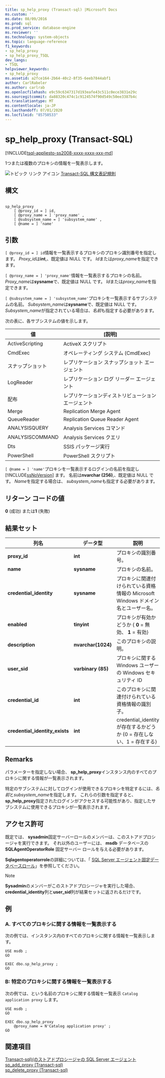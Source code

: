 ```yaml
---
title: sp_help_proxy (Transact-sql) |Microsoft Docs
ms.custom: ''
ms.date: 08/09/2016
ms.prod: sql
ms.prod_service: database-engine
ms.reviewer: ''
ms.technology: system-objects
ms.topic: language-reference
f1_keywords:
- sp_help_proxy
- sp_help_proxy_TSQL
dev_langs:
- TSQL
helpviewer_keywords:
- sp_help_proxy
ms.assetid: a2fce164-2b64-40c2-8f35-6eeb7844abf1
author: CarlRabeler
ms.author: carlrab
ms.openlocfilehash: e9c59c6347317d193eafe43c511c0ece3831e29c
ms.sourcegitcommit: da88320c474c1c9124574f90d549c50ee3387b4c
ms.translationtype: MT
ms.contentlocale: ja-JP
ms.lasthandoff: 07/01/2020
ms.locfileid: "85750533"
---
```

# <a name="sp_help_proxy-transact-sql"></a>sp_help_proxy (Transact-SQL)
[!INCLUDE[tsql-appliesto-ss2008-xxxx-xxxx-xxx-md](../../includes/applies-to-version/sqlserver.md)]

  1つまたは複数のプロキシの情報を一覧表示します。  
  
 ![トピック リンク アイコン](../../database-engine/configure-windows/media/topic-link.gif "トピック リンク アイコン") [Transact-SQL 構文表記規則](../../t-sql/language-elements/transact-sql-syntax-conventions-transact-sql.md)  
  
## <a name="syntax"></a>構文  
  
```  
  
sp_help_proxy   
    [ @proxy_id = ] id,  
    [ @proxy_name = ] 'proxy_name' ,  
    [ @subsystem_name = ] 'subsystem_name' ,  
    [ @name = ] 'name'  
```  
  
## <a name="arguments"></a>引数  
`[ @proxy_id = ] id`情報を一覧表示するプロキシのプロキシ識別番号を指定します。 *Proxy_id*は**int**,、既定値は NULL です。 *Id*または*proxy_name*を指定できます。  
  
`[ @proxy_name = ] 'proxy_name'`情報を一覧表示するプロキシの名前。 *Proxy_name*は**sysname**で、既定値は NULL です。 *Id*または*proxy_name*を指定できます。  
  
`[ @subsystem_name = ] 'subsystem_name'`プロキシを一覧表示するサブシステムの名前。 *Subsystem_name*は**sysname**で、既定値は NULL です。 *Subsystem_name*が指定されている場合は、*名前*も指定する必要があります。  
  
 次の表に、各サブシステムの値を示します。  
  
|値|[説明]|  
|-----------|-----------------|  
|ActiveScripting| ActiveX スクリプト|  
|CmdExec|オペレーティング システム (CmdExec)|  
|スナップショット|レプリケーション スナップショット エージェント|  
|LogReader|レプリケーション ログ リーダー エージェント|  
|配布|レプリケーションディストリビューションエージェント|  
|Merge|Replication Merge Agent|  
|QueueReader|Replication Queue Reader Agent|  
|ANALYSISQUERY|Analysis Services コマンド|  
|ANALYSISCOMMAND|Analysis Services クエリ|  
|Dts|SSIS パッケージ実行|  
|PowerShell|PowerShell スクリプト|  
  
`[ @name = ] 'name'`プロキシを一覧表示するログインの名前を指定し [!INCLUDE[ssNoVersion](../../includes/ssnoversion-md.md)] ます。 名前は**nvarchar (256)**,、既定値は NULL です。 *Name*を指定する場合は、 *subsystem_name*も指定する必要があります。  
  
## <a name="return-code-values"></a>リターン コードの値  
 **0** (成功) または**1** (失敗)  
  
## <a name="result-sets"></a>結果セット  
  
|列名|データ型|説明|  
|-----------------|---------------|-----------------|  
|**proxy_id**|**int**|プロキシの識別番号。|  
|**name**|**sysname**|プロキシの名前。|  
|**credential_identity**|**sysname**|プロキシに関連付けられている資格情報の Microsoft Windows ドメイン名とユーザー名。|  
|**enabled**|**tinyint**|プロキシが有効かどうか  { **0** = 無効、 **1** = 有効}|  
|**description**|**nvarchar(1024)**|このプロキシの説明。|  
|**user_sid**|**varbinary (85)**|プロキシに関する Windows ユーザーの Windows セキュリティ ID|  
|**credential_id**|**int**|このプロキシに関連付けられている資格情報の識別子。|  
|**credential_identity_exists**|**int**|credential_identity が存在するかどうか  {0 = 存在しない、1 = 存在する}|  
  
## <a name="remarks"></a>Remarks  
 パラメーターを指定しない場合、 **sp_help_proxy**インスタンス内のすべてのプロキシに関する情報が一覧表示されます。  
  
 特定のサブシステムに対してログインが使用できるプロキシを特定するには、*名前*と*subsystem_name*を指定します。 これらの引数を指定すると、 **sp_help_proxy**指定されたログインがアクセスする可能性があり、指定したサブシステムに使用できるプロキシが一覧表示されます。  
  
## <a name="permissions"></a>アクセス許可  
 既定では、 **sysadmin**固定サーバーロールのメンバーは、このストアドプロシージャを実行できます。 それ以外のユーザーには、 **msdb** データベースの **SQLAgentOperatorRole** 固定サーバー ロールを与える必要があります。  
  
 **Sqlagentoperatorrole**の詳細については、「 [SQL Server エージェント固定データベースロール](../../ssms/agent/sql-server-agent-fixed-database-roles.md)」を参照してください。  
  
> [!NOTE]  
>  **Sysadmin**のメンバーがこのストアドプロシージャを実行した場合、 **credential_identity**列と**user_sid**列が結果セットに返されるだけです。  
  
## <a name="examples"></a>例  
  
### <a name="a-listing-information-for-all-proxies"></a>A. すべてのプロキシに関する情報を一覧表示する  
 次の例では、インスタンス内のすべてのプロキシに関する情報を一覧表示します。  
  
```  
USE msdb ;  
GO  
  
EXEC dbo.sp_help_proxy ;  
GO  
```  
  
### <a name="b-listing-information-for-a-specific-proxy"></a>B: 特定のプロキシに関する情報を一覧表示する  
 次の例では、という名前のプロキシに関する情報を一覧表示 `Catalog application proxy` します。  
  
```  
USE msdb ;  
GO  
  
EXEC dbo.sp_help_proxy  
    @proxy_name = N'Catalog application proxy' ;  
GO  
```  
  
## <a name="see-also"></a>関連項目  
 [Transact-sql&#41;&#40;のストアドプロシージャの SQL Server エージェント](../../relational-databases/system-stored-procedures/sql-server-agent-stored-procedures-transact-sql.md)   
 [sp_add_proxy &#40;Transact-sql&#41;](../../relational-databases/system-stored-procedures/sp-add-proxy-transact-sql.md)   
 [sp_delete_proxy &#40;Transact-sql&#41;](../../relational-databases/system-stored-procedures/sp-delete-proxy-transact-sql.md)  
  
  

